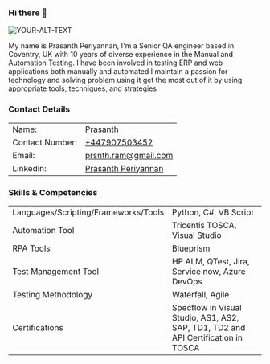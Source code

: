### Hi there 👋

<picture>
 <source media="(prefers-color-scheme: dark)" srcset="https://media.licdn.com/dms/image/C5103AQHlILKXxI1pKw/profile-displayphoto-shrink_400_400/0/1544367981945?e=1682553600&v=beta&t=INDVTPf18_P_dUzlIJ10_uMKbXsv8W8Qw6ABjfxGBtw">
 <source media="(prefers-color-scheme: light)" srcset="https://media.licdn.com/dms/image/C5103AQHlILKXxI1pKw/profile-displayphoto-shrink_400_400/0/1544367981945?e=1682553600&v=beta&t=INDVTPf18_P_dUzlIJ10_uMKbXsv8W8Qw6ABjfxGBtw">
 <img alt="YOUR-ALT-TEXT" src="https://media.licdn.com/dms/image/C5103AQHlILKXxI1pKw/profile-displayphoto-shrink_400_400/0/1544367981945?e=1682553600&v=beta&t=INDVTPf18_P_dUzlIJ10_uMKbXsv8W8Qw6ABjfxGBtw">
</picture>

<p>My name is Prasanth Periyannan, I'm a Senior QA engineer based in Coventry, UK with 10 years of diverse experience in the Manual and Automation Testing. 
			I have been involved in testing ERP and web applications both manually and automated I maintain a passion for technology and solving problem using it get the most out of it by using appropriate tools, techniques, and strategies<p>

<h3>Contact Details</h3>
	<table>
		<tr>
			<td>Name:</td>
			<td>Prasanth</td>
		</tr>
		<tr>
			<td>Contact Number:</td>
			<td><a href="tel:+447907503452">+447907503452</a></td>
		</tr>
		<tr>
			<td>Email:</td>
			<td>
			<a href="mailto:prsnth.ram@gmail.com">prsnth.ram@gmail.com</a>
			</td>
		</tr>
		<tr>
			<td>Linkedin:</td>
			<td><a href="https://www.linkedin.com/in/prasanth-periyannan-b3043365/" target="_parent">Prasanth Periyannan</a></td>
		</tr>
	</table>
	<h3>Skills & Competencies</h3>
	<table>
		<tr>
			<td>Languages/Scripting/Frameworks/Tools </td>
			<td>Python, C#, VB Script</td>
		</tr>
		<tr>
			<td>Automation Tool</td>
			<td>Tricentis TOSCA, Visual Studio</td>
		</tr>
		<tr>
			<td>RPA Tools</td>
			<td>Blueprism</td>
		</tr>
		<tr>
			<td>Test Management Tool</td>
			<td>HP ALM, QTest, Jira, Service now, Azure DevOps</td>
		</tr>
		<tr>
			<td>Testing Methodology</td>
			<td>Waterfall, Agile</td>
		</tr>
		<tr>
			<td>Certifications </td>
			<td>Specflow in Visual Studio, AS1, AS2, SAP, TD1, TD2 and API Certification in TOSCA</td>
		</tr>
	</table>
	

<!--
**prsnth04/prsnth04** is a ✨ _special_ ✨ repository because its `README.md` (this file) appears on your GitHub profile.

Here are some ideas to get you started:

- 🔭 I’m currently working on ...
- 🌱 I’m currently learning ...
- 👯 I’m looking to collaborate on ...
- 🤔 I’m looking for help with ...
- 💬 Ask me about ...
- 📫 How to reach me: ...
- 😄 Pronouns: ...
- ⚡ Fun fact: ...
-->
